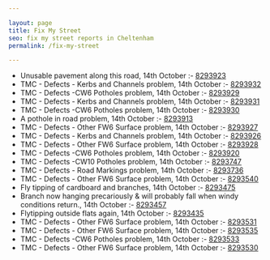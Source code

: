 ```yaml
---

layout: page
title: Fix My Street
seo: fix my street reports in Cheltenham
permalink: /fix-my-street

---
```


<!-- fix_marker starts -->

- Unusable pavement along this road, 14th October :- [8293923](https://www.fixmystreet.com/report/8293923)
- TMC - Defects - Kerbs and Channels problem, 14th October :- [8293932](https://www.fixmystreet.com/report/8293932)
- TMC - Defects -CW6 Potholes  problem, 14th October :- [8293929](https://www.fixmystreet.com/report/8293929)
- TMC - Defects - Kerbs and Channels problem, 14th October :- [8293931](https://www.fixmystreet.com/report/8293931)
- TMC - Defects -CW6 Potholes  problem, 14th October :- [8293930](https://www.fixmystreet.com/report/8293930)
- A pothole in road problem, 14th October :- [8293913](https://www.fixmystreet.com/report/8293913)
- TMC - Defects - Other FW6  Surface problem, 14th October :- [8293927](https://www.fixmystreet.com/report/8293927)
- TMC - Defects - Kerbs and Channels problem, 14th October :- [8293926](https://www.fixmystreet.com/report/8293926)
- TMC - Defects - Other FW6  Surface problem, 14th October :- [8293928](https://www.fixmystreet.com/report/8293928)
- TMC - Defects -CW6 Potholes  problem, 14th October :- [8293920](https://www.fixmystreet.com/report/8293920)
- TMC - Defects -CW10 Potholes problem, 14th October :- [8293747](https://www.fixmystreet.com/report/8293747)
- TMC - Defects - Road Markings problem, 14th October :- [8293736](https://www.fixmystreet.com/report/8293736)
- TMC - Defects - Other FW6  Surface problem, 14th October :- [8293540](https://www.fixmystreet.com/report/8293540)
- Fly tipping of cardboard and branches, 14th October :- [8293475](https://www.fixmystreet.com/report/8293475)
- Branch now hanging precariously & will probably fall when windy conditions return., 14th October :- [8293457](https://www.fixmystreet.com/report/8293457)
- Flytipping outside flats again, 14th October :- [8293435](https://www.fixmystreet.com/report/8293435)
- TMC - Defects - Other FW6  Surface problem, 14th October :- [8293531](https://www.fixmystreet.com/report/8293531)
- TMC - Defects - Other FW6  Surface problem, 14th October :- [8293535](https://www.fixmystreet.com/report/8293535)
- TMC - Defects -CW6 Potholes  problem, 14th October :- [8293533](https://www.fixmystreet.com/report/8293533)
- TMC - Defects - Other FW6  Surface problem, 14th October :- [8293530](https://www.fixmystreet.com/report/8293530)

<!-- fix_marker ends -->